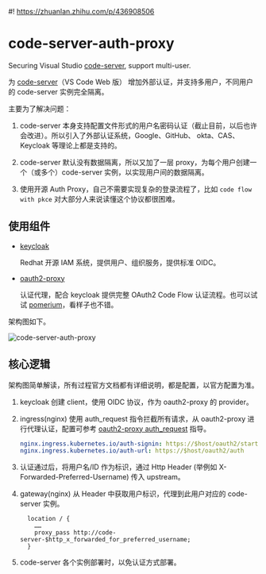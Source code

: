 #! https://zhuanlan.zhihu.com/p/436908506
# code-server-auth-proxy

Securing Visual Studio [code-server][], support multi-user.

为 [code-server][]（VS Code Web 版） 增加外部认证，并支持多用户，不同用户的 code-server 实例完全隔离。

主要为了解决问题：

1. code-server 本身支持配置文件形式的用户名密码认证（截止目前，以后也许会改进）。所以引入了外部认证系统，Google、GitHub、 okta、CAS、Keycloak 等理论上都是支持的。

2. code-server 默认没有数据隔离，所以又加了一层 proxy，为每个用户创建一个（或多个）code-server 实例，以实现用户间的数据隔离。

3. 使用开源 Auth Proxy，自己不需要实现复杂的登录流程了，比如 `code flow with pkce` 对大部分人来说读懂这个协议都很困难。

## 使用组件

- [keycloak][]

  Redhat 开源 IAM 系统，提供用户、组织服务，提供标准 OIDC。

- [oauth2-proxy][]

  认证代理，配合 keycloak 提供完整 OAuth2 Code Flow 认证流程。也可以试试 [pomerium][]，看样子也不错。

架构图如下。

![code-server-auth-proxy](https://www.plantuml.com/plantuml/proxy?cache=no&src=https://raw.githubusercontent.com/l10178/architecture-diagram/main/code-server-auth-proxy/code-server-auth-proxy.puml)

## 核心逻辑

架构图简单解读，所有过程官方文档都有详细说明，都是配置，以官方配置为准。

1. keycloak 创建 client，使用 OIDC 协议，作为 oauth2-proxy 的 provider。
2. ingress(nginx) 使用 auth_request 指令拦截所有请求，从 oauth2-proxy 进行代理认证，配置可参考 [oauth2-proxy auth_request](https://oauth2-proxy.github.io/oauth2-proxy/docs/configuration/overview/#configuring-for-use-with-the-nginx-auth_request-directive) 指导。

   ```yaml
   nginx.ingress.kubernetes.io/auth-signin: https://$host/oauth2/start?rd=$escaped_request_uri
   nginx.ingress.kubernetes.io/auth-url: https://$host/oauth2/auth
   ```

3. 认证通过后，将用户名/ID 作为标识，通过 Http Header (举例如 X-Forwarded-Preferred-Username) 传入 upstream。
4. gateway(nginx) 从 Header 中获取用户标识，代理到此用户对应的 code-server 实例。

   ```nginx
     location / {
       ……
       proxy_pass http://code-server-$http_x_forwarded_for_preferred_username;
     }
   ```

5. code-server 各个实例部署时，以免认证方式部署。

[code-server]: https://github.com/cdr/code-server
[keycloak]: https://github.com/keycloak/keycloak
[oauth2-proxy]: https://github.com/oauth2-proxy/oauth2-proxy
[pomerium]: https://github.com/pomerium/pomerium
